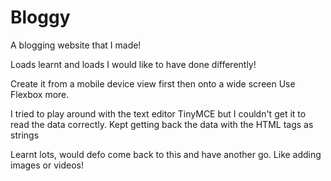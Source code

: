 # Bloggy

A blogging website that I made!

Loads learnt and loads I would like to have done differently!

Create it from a mobile device view first then onto a wide screen
Use Flexbox more.

I tried to play around with the text editor TinyMCE but I couldn't get it to read the data correctly. Kept getting back the data with the HTML tags as strings

Learnt lots, would defo come back to this and have another go. Like adding images or videos!
